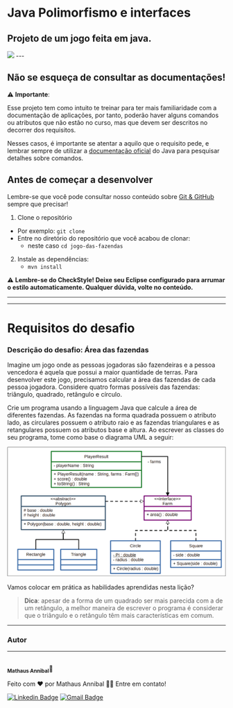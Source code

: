 # Java Polimorfismo e interfaces

## Projeto de um jogo feita em java.

<img src="https://img.shields.io/static/v1?label=jogo das fazendas&message=Hannibal1207&color=7159c1&style=for-the-badge&logo=ghost"/>
---

## Não se esqueça de consultar as documentações!

⚠️ **Importante**:

Esse projeto tem como intuito te treinar para ter mais familiaridade com a documentação de aplicações, por tanto, poderão haver alguns comandos ou atributos que não estão no curso, mas que devem ser descritos no decorrer dos requisitos.

Nesses casos, é importante se atentar a aquilo que o requisito pede, e lembrar sempre de utilizar a [documentação oficial](https://docs.oracle.com/en/java/javase/11/) do Java para pesquisar detalhes sobre comandos.


## Antes de começar a desenvolver

Lembre-se que você pode consultar nosso conteúdo sobre [Git & GitHub](https://course.betrybe.com/intro/git/) sempre que precisar!

1. Clone o repositório
  * Por exemplo: `git clone `
  * Entre no diretório do repositório que você acabou de clonar:
    * neste caso `cd jogo-das-fazendas`

2. Instale as dependências:
    * `mvn install`

 ⚠️ **Lembre-se do CheckStyle! Deixe seu Eclipse configurado para arrumar o estilo automaticamente. Qualquer dúvida, volte no conteúdo.**

---

---

# Requisitos do desafio

### Descrição do desafio: Área das fazendas

Imagine um jogo onde as pessoas jogadoras são fazendeiras e a pessoa vencedora é aquela que possui a maior quantidade de terras. Para desenvolver este jogo, precisamos calcular a área das fazendas de cada pessoa jogadora. Considere quatro formas possíveis das fazendas: triângulo, quadrado, retângulo e círculo.

Crie um programa usando a linguagem Java que calcule a área de diferentes fazendas. As fazendas na forma quadrada possuem o atributo lado, as circulares possuem o atributo raio e as fazendas triangulares e as retangulares possuem os atributos base e altura. Ao escrever as classes do seu programa, tome como base o diagrama UML a seguir:

![UML_Desafio](./img/desafio.gif)

Vamos colocar em prática as habilidades aprendidas nesta lição?

> **Dica**: apesar de a forma de um quadrado ser mais parecida com a de um retângulo, a melhor maneira de escrever o programa é considerar que o triângulo e o retângulo têm mais características em comum.
---
### Autor
---

<a href="https://github.com/hannibal1207">
 <img style="border-radius: 50%;" src="https://avatars.githubusercontent.com/u/74434291?s=400&u=d7e2fcf5961b434f85038041f537e5ea02c875d1&v=4" width="100px;" alt=""/>
 <br />
 <sub><b>Mathaus Annibal</b></sub></a><a name="autor">🚀</a>


Feito com ❤️ por Mathaus Annibal 👋🏽 Entre em contato!

[![Linkedin Badge](https://img.shields.io/badge/-Mathaus-blue?style=flat-square&logo=Linkedin&logoColor=white&link=https://www.linkedin.com/in/mathaus-annibal-5658401b7/)](https://www.linkedin.com/in/mathaus-annibal-5658401b7/) 
[![Gmail Badge](https://img.shields.io/badge/-mathausannibal@gmail.com-c14438?style=flat-square&logo=Gmail&logoColor=white&link=mailto:mathausannibal@gmail.com)](mailto:mathausannibal@gmail.com)

